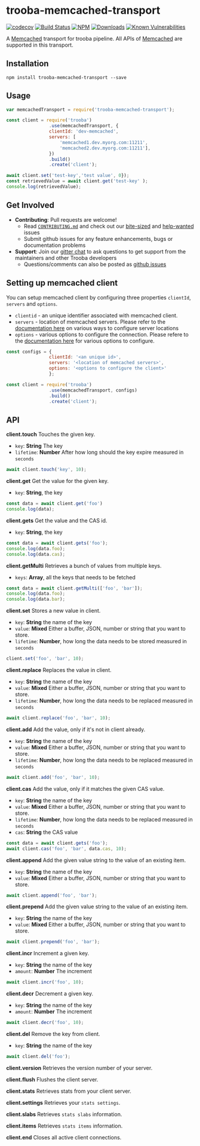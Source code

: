 # trooba-memcached-transport
[![codecov](https://codecov.io/gh/trooba/trooba-memcached-transport/branch/master/graph/badge.svg)](https://codecov.io/gh/trooba/trooba-memcached-transport)
[![Build Status](https://travis-ci.org/trooba/trooba-memcached-transport.svg?branch=master)](https://travis-ci.org/trooba/trooba-memcached-transport) [![NPM](https://img.shields.io/npm/v/trooba.svg)](https://www.npmjs.com/package/trooba)
[![Downloads](https://img.shields.io/npm/dm/trooba.svg)](http://npm-stat.com/charts.html?package=trooba)
[![Known Vulnerabilities](https://snyk.io/test/github/trooba/trooba-memcached-transport/badge.svg)](https://snyk.io/test/github/trooba/trooba-memcached-transport)

A [Memcached](https://github.com/3rd-Eden/memcached) transport for trooba pipeline. All APIs of [Memcached](https://github.com/3rd-Eden/memcached) are supported in this transport.

## Installation

```
npm install trooba-memcached-transport --save
```

## Usage

```js
var memcachedTransport = require('trooba-memcached-transport');    

const client = require('trooba')
                .use(memcachedTransport, {
                clientId: 'dev-memcached',
                servers: [ 
                    'memcached1.dev.myorg.com:11211',
                    'memcached2.dev.myorg.com:11211'],
                })
                .build()
                .create('client');

await client.set('test-key','test value', 0});
const retrievedValue = await client.get('test-key' );
console.log(retrievedValue);

```

## Get Involved

- **Contributing**: Pull requests are welcome!
    - Read [`CONTRIBUTING.md`](.github/CONTRIBUTING.md) and check out our [bite-sized](https://github.com/trooba/trooba-memcached-transport/issues?q=is%3Aissue+is%3Aopen+label%3Adifficulty%3Abite-sized) and [help-wanted](https://github.com/trooba/trooba-memcached-transport/issues?q=is%3Aissue+is%3Aopen+label%3Astatus%3Ahelp-wanted) issues
    - Submit github issues for any feature enhancements, bugs or documentation problems
- **Support**: Join our [gitter chat](https://gitter.im/trooba) to ask questions to get support from the maintainers and other Trooba developers
    - Questions/comments can also be posted as [github issues](https://github.com/trooba/trooba-memcached-transport/issues)

## Setting up memcached client
You can setup memcached client by configuring three properties `clientId`, `servers` and `options`. 
* `clientid` - an unique identifier associated with memcached client.
* `servers` - location of memcached servers. Please refer to the [documentation here](https://www.npmjs.com/package/memcached#server-locations) on various ways to configure server locations
* `options` - various options to configure the connection. Please refere to the [documentation here](https://www.npmjs.com/package/memcached#options) for various options to configure.

```js
const configs = {
                clientId: '<an unique id>',
                servers: '<location of memcached servers>',
                options: '<options to configure the client>'               
                };

const client = require('trooba')
                .use(memcachedTransport, configs)
                .build()
                .create('client');
```
## API

**client.touch** Touches the given key.

* `key`: **String** The key
* `lifetime`: **Number** After how long should the key expire measured in `seconds`

```js
await client.touch('key', 10);
```

**client.get** Get the value for the given key.

* `key`: **String**, the key

```js
const data = await client.get('foo')
console.log(data);
```

**client.gets** Get the value and the CAS id.

* `key`: **String**, the key

```js
const data = await client.gets('foo');
console.log(data.foo);
console.log(data.cas);
```
**client.getMulti** Retrieves a bunch of values from multiple keys.

* `keys`: **Array**, all the keys that needs to be fetched

```js
const data = await client.getMulti(['foo', 'bar']);
console.log(data.foo);
console.log(data.bar);
```

**client.set** Stores a new value in client.

* `key`: **String** the name of the key
* `value`: **Mixed** Either a buffer, JSON, number or string that you want to store.
* `lifetime`: **Number**, how long the data needs to be stored measured in `seconds`


```js
client.set('foo', 'bar', 10);
```

**client.replace** Replaces the value in client.

* `key`: **String** the name of the key
* `value`: **Mixed** Either a buffer, JSON, number or string that you want to store.
* `lifetime`: **Number**, how long the data needs to be replaced measured in `seconds`

```js
await client.replace('foo', 'bar', 10);
```

**client.add** Add the value, only if it's not in client already.

* `key`: **String** the name of the key
* `value`: **Mixed** Either a buffer, JSON, number or string that you want to store.
* `lifetime`: **Number**, how long the data needs to be replaced measured in `seconds`

```js
await client.add('foo', 'bar', 10);
```

**client.cas** Add the value, only if it matches the given CAS value.

* `key`: **String** the name of the key
* `value`: **Mixed** Either a buffer, JSON, number or string that you want to store.
* `lifetime`: **Number**, how long the data needs to be replaced measured in `seconds`
* `cas`: **String** the CAS value

```js
const data = await client.gets('foo');
await client.cas('foo', 'bar', data.cas, 10);
```

**client.append** Add the given value string to the value of an existing item.

* `key`: **String** the name of the key
* `value`: **Mixed** Either a buffer, JSON, number or string that you want to store.

```js
await client.append('foo', 'bar');
```

**client.prepend** Add the given value string to the value of an existing item.

* `key`: **String** the name of the key
* `value`: **Mixed** Either a buffer, JSON, number or string that you want to store.

```js
await client.prepend('foo', 'bar');
```

**client.incr** Increment a given key.

* `key`: **String** the name of the key
* `amount`: **Number** The increment

```js
await client.incr('foo', 10);
```

**client.decr** Decrement a given key.

* `key`: **String** the name of the key
* `amount`: **Number** The increment

```js
await client.decr('foo', 10);
```

**client.del** Remove the key from client.

* `key`: **String** the name of the key

```js
await client.del('foo');
```

**client.version** Retrieves the version number of your server.

**client.flush** Flushes the client server.

**client.stats** Retrieves stats from your client server.

**client.settings** Retrieves your `stats settings`.

**client.slabs** Retrieves `stats slabs` information.

**client.items** Retrieves `stats items` information.

**client.end** Closes all active client connections.